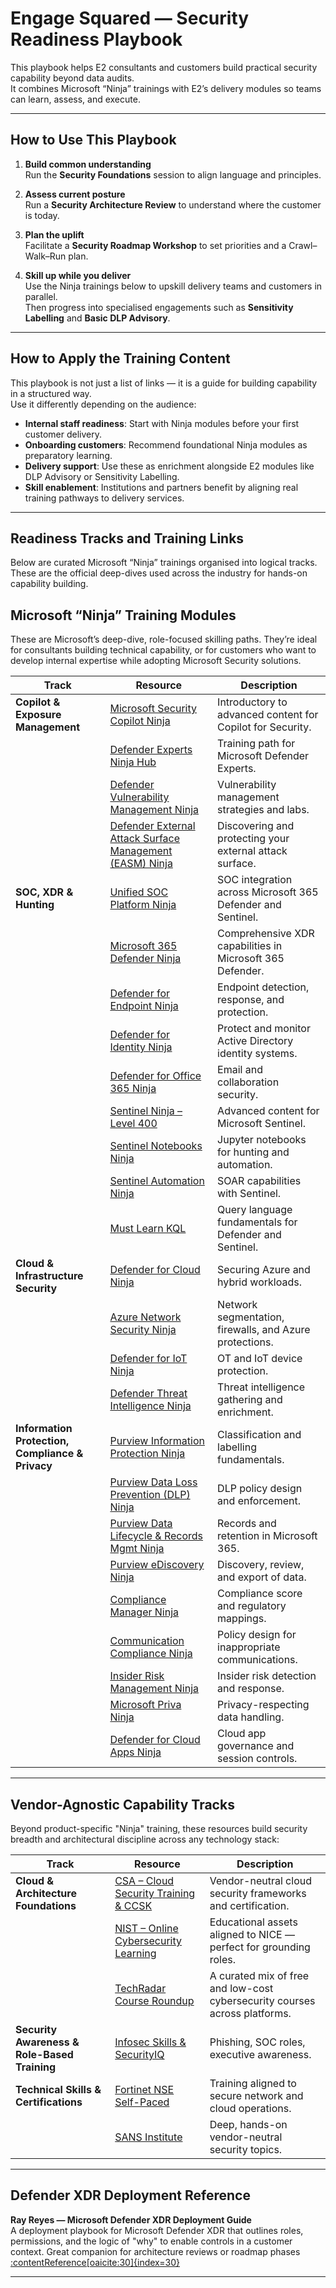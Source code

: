 # Engage Squared — Security Readiness Playbook

This playbook helps E2 consultants and customers build practical security capability beyond data audits.  
It combines Microsoft “Ninja” trainings with E2’s delivery modules so teams can learn, assess, and execute.

---

## How to Use This Playbook

1. **Build common understanding**  
   Run the **Security Foundations** session to align language and principles.

2. **Assess current posture**  
   Run a **Security Architecture Review** to understand where the customer is today.

3. **Plan the uplift**  
   Facilitate a **Security Roadmap Workshop** to set priorities and a Crawl–Walk–Run plan.

4. **Skill up while you deliver**  
   Use the Ninja trainings below to upskill delivery teams and customers in parallel.  
   Then progress into specialised engagements such as **Sensitivity Labelling** and **Basic DLP Advisory**.

---

## How to Apply the Training Content

This playbook is not just a list of links — it is a guide for building capability in a structured way.  
Use it differently depending on the audience:

- **Internal staff readiness**: Start with Ninja modules before your first customer delivery.  
- **Onboarding customers**: Recommend foundational Ninja modules as preparatory learning.  
- **Delivery support**: Use these as enrichment alongside E2 modules like DLP Advisory or Sensitivity Labelling.  
- **Skill enablement**: Institutions and partners benefit by aligning real training pathways to delivery services.  

---

## Readiness Tracks and Training Links

Below are curated Microsoft “Ninja” trainings organised into logical tracks.  
These are the official deep-dives used across the industry for hands-on capability building.

## Microsoft “Ninja” Training Modules

These are Microsoft’s deep-dive, role-focused skilling paths. They’re ideal for consultants building technical capability, or for customers who want to develop internal expertise while adopting Microsoft Security solutions.

| Track | Resource | Description |
|-------|----------|-------------|
| **Copilot & Exposure Management** | [Microsoft Security Copilot Ninja](https://techcommunity.microsoft.com/t5/microsoft-security-copilot-blog/how-to-become-a-microsoft-copilot-for-security-ninja-the/ba-p/4106928) | Introductory to advanced content for Copilot for Security. |
|  | [Defender Experts Ninja Hub](https://aka.ms/DefenderExpertsNinjaHub) | Training path for Microsoft Defender Experts. |
|  | [Defender Vulnerability Management Ninja](https://techcommunity.microsoft.com/t5/microsoft-defender-vulnerability/become-a-microsoft-defender-vulnerability-management-ninja/ba-p/4003011) | Vulnerability management strategies and labs. |
|  | [Defender External Attack Surface Management (EASM) Ninja](https://techcommunity.microsoft.com/t5/microsoft-defender-external/become-a-microsoft-defender-external-attack-surface-management/ba-p/3743985) | Discovering and protecting your external attack surface. |
| **SOC, XDR & Hunting** | [Unified SOC Platform Ninja](https://techcommunity.microsoft.com/t5/microsoft-sentinel-blog/become-a-microsoft-unified-soc-platform-ninja/ba-p/4014565) | SOC integration across Microsoft 365 Defender and Sentinel. |
|  | [Microsoft 365 Defender Ninja](https://techcommunity.microsoft.com/t5/microsoft-365-defender-blog/become-a-microsoft-365-defender-ninja/ba-p/1789376) | Comprehensive XDR capabilities in Microsoft 365 Defender. |
|  | [Defender for Endpoint Ninja](https://techcommunity.microsoft.com/t5/microsoft-defender-for-endpoint/become-a-microsoft-defender-for-endpoint-ninja/ba-p/1515647) | Endpoint detection, response, and protection. |
|  | [Defender for Identity Ninja](https://techcommunity.microsoft.com/t5/security-compliance-and-identity/microsoft-defender-for-identity-ninja-training/ba-p/2117904) | Protect and monitor Active Directory identity systems. |
|  | [Defender for Office 365 Ninja](https://techcommunity.microsoft.com/t5/microsoft-defender-for-office/become-a-microsoft-defender-for-office-365-ninja-june-2022/ba-p/2187392) | Email and collaboration security. |
|  | [Sentinel Ninja – Level 400](https://techcommunity.microsoft.com/t5/microsoft-sentinel-blog/become-a-microsoft-sentinel-ninja-the-complete-level-400/ba-p/1246310) | Advanced content for Microsoft Sentinel. |
|  | [Sentinel Notebooks Ninja](https://techcommunity.microsoft.com/t5/microsoft-sentinel-blog/becoming-a-microsoft-sentinel-notebooks-ninja-the-series/ba-p/2693491) | Jupyter notebooks for hunting and automation. |
|  | [Sentinel Automation Ninja](https://techcommunity.microsoft.com/t5/microsoft-sentinel-blog/become-a-microsoft-sentinel-automation-ninja/ba-p/3563377) | SOAR capabilities with Sentinel. |
|  | [Must Learn KQL](https://aka.ms/MustLearnKQL) | Query language fundamentals for Defender and Sentinel. |
| **Cloud & Infrastructure Security** | [Defender for Cloud Ninja](https://techcommunity.microsoft.com/t5/microsoft-defender-for-cloud/become-a-microsoft-defender-for-cloud-ninja/ba-p/1608761) | Securing Azure and hybrid workloads. |
|  | [Azure Network Security Ninja](https://techcommunity.microsoft.com/t5/azure-network-security-blog/azure-network-security-ninja-training/ba-p/2356101) | Network segmentation, firewalls, and Azure protections. |
|  | [Defender for IoT Ninja](https://techcommunity.microsoft.com/t5/microsoft-defender-for-iot-blog/microsoft-defender-for-iot-ninja-training/ba-p/2428899) | OT and IoT device protection. |
|  | [Defender Threat Intelligence Ninja](https://techcommunity.microsoft.com/t5/microsoft-defender-threat/become-a-microsoft-defender-threat-intelligence-ninja-the/ba-p/3656965) | Threat intelligence gathering and enrichment. |
| **Information Protection, Compliance & Privacy** | [Purview Information Protection Ninja](https://techcommunity.microsoft.com/t5/security-compliance-and-identity/the-microsoft-information-protection-mip-ninja-training-is-here/ba-p/2887478) | Classification and labelling fundamentals. |
|  | [Purview Data Loss Prevention (DLP) Ninja](https://techcommunity.microsoft.com/t5/security-compliance-and-identity/the-microsoft-purview-data-loss-prevention-ninja-training-is/ba-p/3659015) | DLP policy design and enforcement. |
|  | [Purview Data Lifecycle & Records Mgmt Ninja](https://techcommunity.microsoft.com/t5/security-compliance-and-identity/become-a-microsoft-purview-data-lifecycle-and-records-management/ba-p/3874829) | Records and retention in Microsoft 365. |
|  | [Purview eDiscovery Ninja](https://techcommunity.microsoft.com/t5/security-compliance-and-identity/become-a-microsoft-purview-ediscovery-ninja/ba-p/2793108) | Discovery, review, and export of data. |
|  | [Compliance Manager Ninja](https://techcommunity.microsoft.com/t5/security-compliance-and-identity/microsoft-compliance-manager-mscm-ninja-training-q1-2022/ba-p/3181322) | Compliance score and regulatory mappings. |
|  | [Communication Compliance Ninja](https://techcommunity.microsoft.com/t5/security-compliance-and-identity/become-a-communication-compliance-ninja/ba-p/3283283) | Policy design for inappropriate communications. |
|  | [Insider Risk Management Ninja](https://techcommunity.microsoft.com/t5/security-compliance-and-identity/become-an-insider-risk-management-ninja/ba-p/3282306) | Insider risk detection and response. |
|  | [Microsoft Priva Ninja](https://techcommunity.microsoft.com/t5/security-compliance-and-identity/become-a-microsoft-priva-ninja/ba-p/3876888) | Privacy-respecting data handling. |
|  | [Defender for Cloud Apps Ninja](https://techcommunity.microsoft.com/t5/security-compliance-and-identity/microsoft-defender-for-cloud-apps-ninja-training-june-2022/ba-p/3050791) | Cloud app governance and session controls. |


  ---

## Vendor-Agnostic Capability Tracks

Beyond product-specific "Ninja" training, these resources build security breadth and architectural discipline across any technology stack:

| Track | Resource | Description |
|-------|----------|-------------|
| **Cloud & Architecture Foundations** | [CSA – Cloud Security Training & CCSK](https://cloudsecurityalliance.org/education/ccsk) | Vendor-neutral cloud security frameworks and certification. |
|  | [NIST – Online Cybersecurity Learning](https://www.nist.gov/itl/applied-cybersecurity/nice/resources/online-learning-content) | Educational assets aligned to NICE — perfect for grounding roles. |
|  | [TechRadar Course Roundup](https://www.techradar.com/best/best-online-cyber-security-courses) | A curated mix of free and low-cost cybersecurity courses across platforms. |
| **Security Awareness & Role-Based Training** | [Infosec Skills & SecurityIQ](https://www.infosecinstitute.com/skills/) | Phishing, SOC roles, executive awareness. |
| **Technical Skills & Certifications** | [Fortinet NSE Self-Paced](https://www.fortinet.com/uk/training/cybersecurity-professionals) | Training aligned to secure network and cloud operations. |
|  | [SANS Institute](https://www.sans.org/au_en) | Deep, hands-on vendor-neutral security topics. |


---

## Defender XDR Deployment Reference

**Ray Reyes — Microsoft Defender XDR Deployment Guide**  
A deployment playbook for Microsoft Defender XDR that outlines roles, permissions, and the logic of "why" to enable controls in a customer context. Great companion for architecture reviews or roadmap phases [:contentReference[oaicite:30]{index=30}](https://www.linkedin.com/posts/ray-reyes-598062125_mastering-deployment-of-microsoft-defender-activity-7347876268115169280-tvRw/)

---


